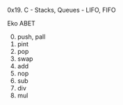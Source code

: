 0x19. C - Stacks, Queues - LIFO, FIFO

Eko ABET

0. push, pall
1. pint
2. pop
3. swap
4. add
5. nop
6. sub
7. div
8. mul


